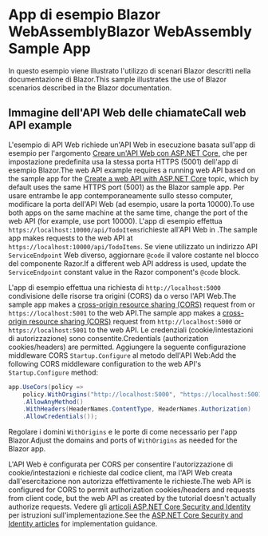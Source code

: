 # <a name="blazor-webassembly-sample-app"></a><span data-ttu-id="221c7-101">App di esempio Blazor WebAssembly</span><span class="sxs-lookup"><span data-stu-id="221c7-101">Blazor WebAssembly Sample App</span></span>

<span data-ttu-id="221c7-102">In questo esempio viene illustrato l'utilizzo di scenari Blazor descritti nella documentazione di Blazor.</span><span class="sxs-lookup"><span data-stu-id="221c7-102">This sample illustrates the use of Blazor scenarios described in the Blazor documentation.</span></span>

## <a name="call-web-api-example"></a><span data-ttu-id="221c7-103">Immagine dell'API Web delle chiamate</span><span class="sxs-lookup"><span data-stu-id="221c7-103">Call web API example</span></span>

<span data-ttu-id="221c7-104">L'esempio di API Web richiede un'API Web in esecuzione basata sull'app di esempio per l'argomento <a href="https://docs.microsoft.com/aspnet/core/tutorials/first-web-api">Creare un'API Web con ASP.NET Core,</a> che per impostazione predefinita usa la stessa porta HTTPS (5001) dell'app di esempio Blazor.</span><span class="sxs-lookup"><span data-stu-id="221c7-104">The web API example requires a running web API based on the sample app for the <a href="https://docs.microsoft.com/aspnet/core/tutorials/first-web-api">Create a web API with ASP.NET Core</a> topic, which by default uses the same HTTPS port (5001) as the Blazor sample app.</span></span> <span data-ttu-id="221c7-105">Per usare entrambe le app contemporaneamente sullo stesso computer, modificare la porta dell'API Web (ad esempio, usare la porta 10000).</span><span class="sxs-lookup"><span data-stu-id="221c7-105">To use both apps on the same machine at the same time, change the port of the web API (for example, use port 10000).</span></span> <span data-ttu-id="221c7-106">L'app di esempio effettua `https://localhost:10000/api/TodoItems`richieste all'API Web in .</span><span class="sxs-lookup"><span data-stu-id="221c7-106">The sample app makes requests to the web API at `https://localhost:10000/api/TodoItems`.</span></span> <span data-ttu-id="221c7-107">Se viene utilizzato un indirizzo API `ServiceEndpoint` Web diverso, aggiornare `@code` il valore costante nel blocco del componente Razor.</span><span class="sxs-lookup"><span data-stu-id="221c7-107">If a different web API address is used, update the `ServiceEndpoint` constant value in the Razor component's `@code` block.</span></span></p>

<span data-ttu-id="221c7-108">L'app di esempio effettua una richiesta di `http://localhost:5000` condivisione delle risorse tra origini (CORS) da o verso l'API Web.The sample app makes a <a href="https://docs.microsoft.com/aspnet/core/security/cors">cross-origin resource sharing (CORS)</a> request from or `https://localhost:5001` to the web API.</span><span class="sxs-lookup"><span data-stu-id="221c7-108">The sample app makes a <a href="https://docs.microsoft.com/aspnet/core/security/cors">cross-origin resource sharing (CORS)</a> request from `http://localhost:5000` or `https://localhost:5001` to the web API.</span></span> <span data-ttu-id="221c7-109">Le credenziali (cookie/intestazioni di autorizzazione) sono consentite.</span><span class="sxs-lookup"><span data-stu-id="221c7-109">Credentials (authorization cookies/headers) are permitted.</span></span> <span data-ttu-id="221c7-110">Aggiungere la seguente configurazione middleware CORS `Startup.Configure` al metodo dell'API Web:</span><span class="sxs-lookup"><span data-stu-id="221c7-110">Add the following CORS middleware configuration to the web API's `Startup.Configure` method:</span></span></p>

```csharp
app.UseCors(policy => 
    policy.WithOrigins("http://localhost:5000", "https://localhost:5001")
    .AllowAnyMethod()
    .WithHeaders(HeaderNames.ContentType, HeaderNames.Authorization)
    .AllowCredentials());
```

<span data-ttu-id="221c7-111">Regolare i domini `WithOrigins` e le porte di come necessario per l'app Blazor.</span><span class="sxs-lookup"><span data-stu-id="221c7-111">Adjust the domains and ports of `WithOrigins` as needed for the Blazor app.</span></span>

<span data-ttu-id="221c7-112">L'API Web è configurata per CORS per consentire l'autorizzazione di cookie/intestazioni e richieste dal codice client, ma l'API Web creata dall'esercitazione non autorizza effettivamente le richieste.</span><span class="sxs-lookup"><span data-stu-id="221c7-112">The web API is configured for CORS to permit authorization cookies/headers and requests from client code, but the web API as created by the tutorial doesn't actually authorize requests.</span></span> <span data-ttu-id="221c7-113">Vedere gli <a href="https://docs.microsoft.com/aspnet/core/security/">articoli ASP.NET Core Security and Identity</a> per istruzioni sull'implementazione.</span><span class="sxs-lookup"><span data-stu-id="221c7-113">See the <a href="https://docs.microsoft.com/aspnet/core/security/">ASP.NET Core Security and Identity articles</a> for implementation guidance.</span></span>

